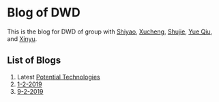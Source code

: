 # Blog of DWD

This is the blog for DWD of group with [Shiyao](https://github.com/BillShiyaoZhang "GitHub profile"), [Xucheng](https://github.com/Xuchengchen "GitHub profile"), [Shujie](https://github.com/dushujie "GitHub profile"), [Yue Qiu](https://github.com/Joyyyyyyyy "GitHub profile"), and [Xinyu](https://github.com/xinyu314 "GitHub profile").

## List of Blogs

1. Latest [Potential Technologies](potential-technologies/potential-technologies.md#draft-2 "Latest Potential Technologies")
2. [1-2-2019](1-2-2019/1-2-2019.md "Blog on 1st Feb., 2019")
3. [9-2-2019](9-2-2019/9-2-2019.md "Blog on 9th Feb., 2019")